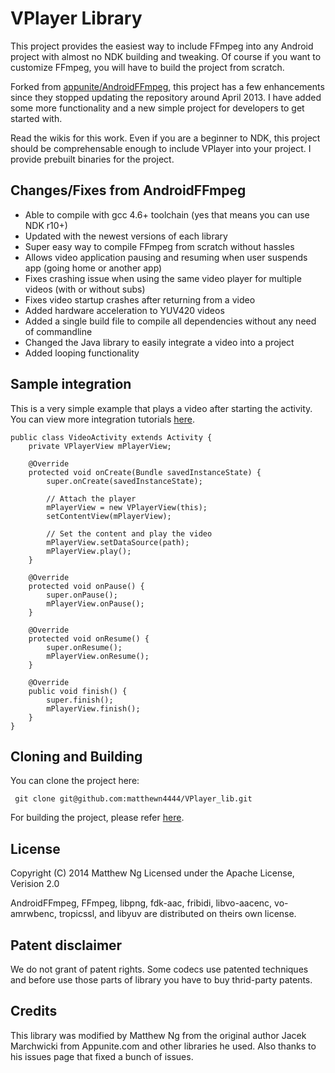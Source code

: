 # VPlayer Library
This project provides the easiest way to include FFmpeg into any Android project with almost no NDK building and tweaking.
Of course if you want to customize FFmpeg, you will have to build the project from scratch.

Forked from [appunite/AndroidFFmpeg](https://github.com/appunite/AndroidFFmpeg), this project has a few enhancements since
they stopped updating the repository around April 2013. I have added some more functionality and a new simple project for
developers to get started with.

Read the wikis for this work. Even if you are a beginner to NDK, this project should be comprehensable enough to include 
VPlayer into your project. I provide prebuilt binaries for the project.

## Changes/Fixes from AndroidFFmpeg

- Able to compile with gcc 4.6+ toolchain (yes that means you can use NDK r10+)
- Updated with the newest versions of each library
- Super easy way to compile FFmpeg from scratch without hassles
- Allows video application pausing and resuming when user suspends app (going home or another app)
- Fixes crashing issue when using the same video player for multiple videos (with or without subs)
- Fixes video startup crashes after returning from a video
- Added hardware acceleration to YUV420 videos
- Added a single build file to compile all dependencies without any need of commandline
- Changed the Java library to easily integrate a video into a project
- Added looping functionality

## Sample integration

This is a very simple example that plays a video after starting the activity.
You can view more integration tutorials [here](https://github.com/matthewn4444/VPlayer_lib/wiki/Integration-Tutorial).

    public class VideoActivity extends Activity {
        private VPlayerView mPlayerView;

        @Override
        protected void onCreate(Bundle savedInstanceState) {
            super.onCreate(savedInstanceState);

            // Attach the player
            mPlayerView = new VPlayerView(this);
            setContentView(mPlayerView);

            // Set the content and play the video
            mPlayerView.setDataSource(path);
            mPlayerView.play();
        }

        @Override
        protected void onPause() {
            super.onPause();
            mPlayerView.onPause();
        }

        @Override
        protected void onResume() {
            super.onResume();
            mPlayerView.onResume();
        }

        @Override
        public void finish() {
            super.finish();
            mPlayerView.finish();
        }
    }

## Cloning and Building

You can clone the project here:

`` git clone git@github.com:matthewn4444/VPlayer_lib.git``

For building the project, please refer [here](https://github.com/matthewn4444/VPlayer_lib/wiki/Compiling-VPlayer).

## License
Copyright (C) 2014 Matthew Ng
Licensed under the Apache License, Verision 2.0

AndroidFFmpeg, FFmpeg, libpng, fdk-aac, fribidi, libvo-aacenc, vo-amrwbenc, tropicssl, and libyuv are distributed on theirs own license.

## Patent disclaimer
We do not grant of patent rights.
Some codecs use patented techniques and before use those parts of library you have to buy thrid-party patents.

## Credits
This library was modified by Matthew Ng from the original author Jacek Marchwicki 
from Appunite.com and other libraries he used. Also thanks to his issues page that
fixed a bunch of issues.
